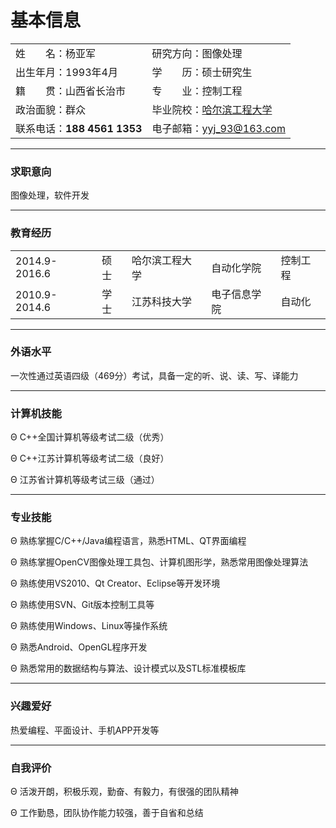# 基本信息

<table border="0">
  <tr>
    <td>姓  名：杨亚军</td>
    <td>研究方向：图像处理</td>
  </tr>
  <tr>
    <td>出生年月：1993年4月</td>
    <td>学&emsp;&emsp;历：硕士研究生</td>
  </tr>
  <tr>
    <td>籍  贯：山西省长治市</td>
    <td>专  业：控制工程</td>
  </tr>
  <tr>
    <td>政治面貌：群众</td>
    <td>毕业院校：<a href="http://www.hrbeu.edu.cn/" target="_blank">哈尔滨工程大学</a></td>
  </tr>
  <tr>
    <td>联系电话：<strong>188 4561 1353</strong></td>
    <td>电子邮箱：<u>yyj_93@163.com</u></td>
  </tr>
</table>

----
### 求职意向

图像处理，软件开发

----
### 教育经历

<table border="0">
  <tr> <td>2014.9-2016.6</td> <td>硕士</td> <td>哈尔滨工程大学</td> <td>自动化学院</td> <td>控制工程</td> </tr>
  <tr> <td>2010.9-2014.6</td> <td>学士</td> <td>江苏科技大学</td> <td>电子信息学院</td> <td>自动化</td> </tr>
</table>

----
### 外语水平

一次性通过英语四级（469分）考试，具备一定的听、说、读、写、译能力

----
### 计算机技能

&Theta; C++全国计算机等级考试二级（优秀）

&Theta; C++江苏计算机等级考试二级（良好）

&Theta; 江苏省计算机等级考试三级（通过）

----
### 专业技能

&Theta; 熟练掌握C/C++/Java编程语言，熟悉HTML、QT界面编程

&Theta; 熟练掌握OpenCV图像处理工具包、计算机图形学，熟悉常用图像处理算法

&Theta; 熟练使用VS2010、Qt Creator、Eclipse等开发环境

&Theta; 熟练使用SVN、Git版本控制工具等

&Theta; 熟练使用Windows、Linux等操作系统

&Theta; 熟悉Android、OpenGL程序开发

&Theta; 熟悉常用的数据结构与算法、设计模式以及STL标准模板库



----
### 兴趣爱好

热爱编程、平面设计、手机APP开发等

----
### 自我评价

&Theta; 活泼开朗，积极乐观，勤奋、有毅力，有很强的团队精神

&Theta; 工作勤恳，团队协作能力较强，善于自省和总结